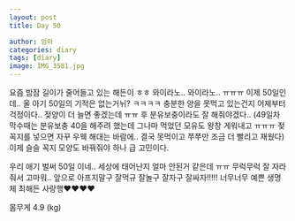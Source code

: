 ```yaml
---
layout: post
title: Day 50

author: 엄마
categories: diary
tags: [diary]
image: IMG_3581.jpg
---
```

요즘 밤잠 길이가 줄어들고 있는 해든이 ㅎㅎ 
와이라노.. 와이라노.. ㅠㅠㅠ 이제 50일인데.. 울 아기
50일의 기적은 없는거뉘? ㅋㅋㅋㅋ 
충분한 양을 못먹고 있는건지 어제부터 걱정이다.. 
젖양이 더 늘면 좋겠는데 ㅠㅠ 후 분유보충이라도 잘 해줘야겠다.. (49일차 막수때는 분유보충 40을 해주려 했는데 그나마 먹었던 모유도 왕창 게워내고 ㅠㅠㅠ 젖꼭지를 넣으면 자꾸 우웩 해대는 바람에.. 결국 못먹이고 쭈쭈만 조금 더 빨리고 재웠다) 이제 슬슬 꼭지 모양도 바꿔줘야 하나 급 고민이다. 

우리 애기 벌써 50일 이네.. 세상에 태어난지 얼마 안된거 같은데 ㅠㅠ 무럭무럭 잘 자라줘서 고마워.. 앞으로 아프지말구 잘먹규 잘놀구 잘자구 잘싸자!!!!! 너무너무 예쁜 생명체 최해든 사랑행❤️❤️❤️❤️

몸무게 4.9 (kg)
